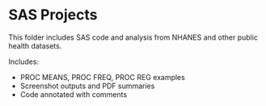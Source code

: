 # SAS Projects

This folder includes SAS code and analysis from NHANES and other public health datasets.

Includes:
- PROC MEANS, PROC FREQ, PROC REG examples
- Screenshot outputs and PDF summaries
- Code annotated with comments
